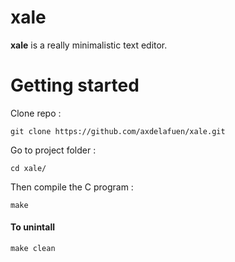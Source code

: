 # xale

**xale** is a really minimalistic text editor.

# Getting started

Clone repo :

```
git clone https://github.com/axdelafuen/xale.git
```

Go to project folder :

```
cd xale/
```

Then compile the C program :

```
make
```

#### To unintall

```
make clean
```
